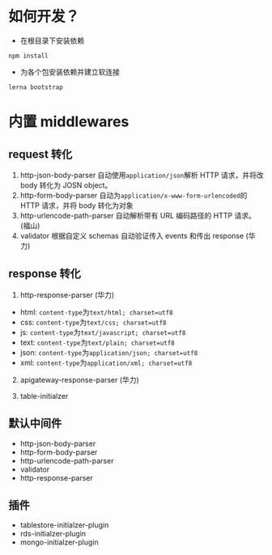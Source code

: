 # 如何开发？

- 在根目录下安装依赖

```shell
npm install
```

- 为各个包安装依赖并建立软连接

```
lerna bootstrap
```

# 内置 middlewares

## request 转化

1. http-json-body-parser 自动使用`application/json`解析 HTTP 请求，并将改 body 转化为 JOSN object。
2. http-form-body-parser 自动为`application/x-www-form-urlencoded`的 HTTP 请求，并将 body 转化为对象
3. http-urlencode-path-parser 自动解析带有 URL 编码路径的 HTTP 请求。(福山)
4. validator 根据自定义 schemas 自动验证传入 events 和传出 response (华力)

## response 转化

1. http-response-parser (华力)

- html: `content-type`为`text/html; charset=utf8`
- css: `content-type`为`text/css; charset=utf8`
- js: `content-type`为`text/javascript; charset=utf8`
- text: `content-type`为`text/plain; charset=utf8`
- json: `content-type`为`application/json; charset=utf8`
- xml: `content-type`为`application/xml; charset=utf8`

2. apigateway-response-parser (华力)

3. table-initialzer

## 默认中间件
- http-json-body-parser
- http-form-body-parser
- http-urlencode-path-parser
- validator
- http-response-parser

## 插件
- tablestore-initialzer-plugin
- rds-initialzer-plugin
- mongo-initialzer-plugin
